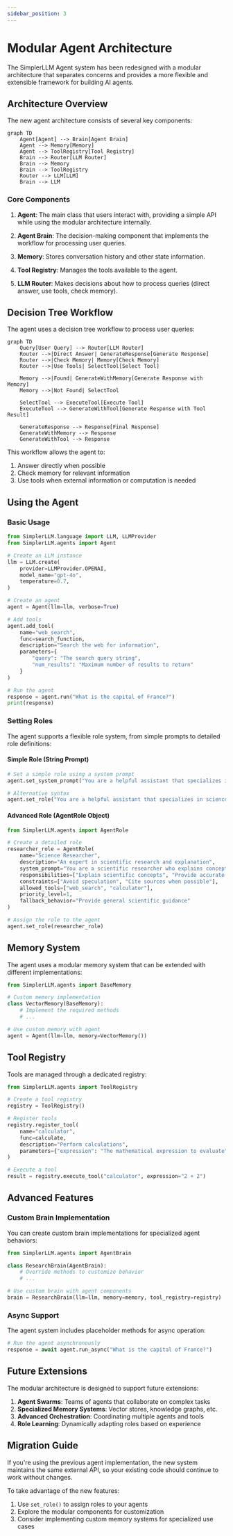 ```yaml
---
sidebar_position: 3
---
```


# Modular Agent Architecture

The SimplerLLM Agent system has been redesigned with a modular architecture that separates concerns and provides a more flexible and extensible framework for building AI agents.

## Architecture Overview

The new agent architecture consists of several key components:

```mermaid
graph TD
    Agent[Agent] --> Brain[Agent Brain]
    Agent --> Memory[Memory]
    Agent --> ToolRegistry[Tool Registry]
    Brain --> Router[LLM Router]
    Brain --> Memory
    Brain --> ToolRegistry
    Router --> LLM[LLM]
    Brain --> LLM
```

### Core Components

1. **Agent**: The main class that users interact with, providing a simple API while using the modular architecture internally.

2. **Agent Brain**: The decision-making component that implements the workflow for processing user queries.

3. **Memory**: Stores conversation history and other state information.

4. **Tool Registry**: Manages the tools available to the agent.

5. **LLM Router**: Makes decisions about how to process queries (direct answer, use tools, check memory).

## Decision Tree Workflow

The agent uses a decision tree workflow to process user queries:

```mermaid
graph TD
    Query[User Query] --> Router[LLM Router]
    Router -->|Direct Answer| GenerateResponse[Generate Response]
    Router -->|Check Memory| Memory[Check Memory]
    Router -->|Use Tools| SelectTool[Select Tool]
    
    Memory -->|Found| GenerateWithMemory[Generate Response with Memory]
    Memory -->|Not Found| SelectTool
    
    SelectTool --> ExecuteTool[Execute Tool]
    ExecuteTool --> GenerateWithTool[Generate Response with Tool Result]
    
    GenerateResponse --> Response[Final Response]
    GenerateWithMemory --> Response
    GenerateWithTool --> Response
```

This workflow allows the agent to:

1. Answer directly when possible
2. Check memory for relevant information
3. Use tools when external information or computation is needed

## Using the Agent

### Basic Usage

```python
from SimplerLLM.language import LLM, LLMProvider
from SimplerLLM.agents import Agent

# Create an LLM instance
llm = LLM.create(
    provider=LLMProvider.OPENAI,
    model_name="gpt-4o",
    temperature=0.7,
)

# Create an agent
agent = Agent(llm=llm, verbose=True)

# Add tools
agent.add_tool(
    name="web_search",
    func=search_function,
    description="Search the web for information",
    parameters={
        "query": "The search query string",
        "num_results": "Maximum number of results to return"
    }
)

# Run the agent
response = agent.run("What is the capital of France?")
print(response)
```

### Setting Roles

The agent supports a flexible role system, from simple prompts to detailed role definitions:

#### Simple Role (String Prompt)

```python
# Set a simple role using a system prompt
agent.set_system_prompt("You are a helpful assistant that specializes in science topics.")

# Alternative syntax
agent.set_role("You are a helpful assistant that specializes in science topics.")
```

#### Advanced Role (AgentRole Object)

```python
from SimplerLLM.agents import AgentRole

# Create a detailed role
researcher_role = AgentRole(
    name="Science Researcher",
    description="An expert in scientific research and explanation",
    system_prompt="You are a scientific researcher who explains concepts clearly.",
    responsibilities=["Explain scientific concepts", "Provide accurate information"],
    constraints=["Avoid speculation", "Cite sources when possible"],
    allowed_tools=["web_search", "calculator"],
    priority_level=1,
    fallback_behavior="Provide general scientific guidance"
)

# Assign the role to the agent
agent.set_role(researcher_role)
```

## Memory System

The agent uses a modular memory system that can be extended with different implementations:

```python
from SimplerLLM.agents import BaseMemory

# Custom memory implementation
class VectorMemory(BaseMemory):
    # Implement the required methods
    # ...

# Use custom memory with agent
agent = Agent(llm=llm, memory=VectorMemory())
```

## Tool Registry

Tools are managed through a dedicated registry:

```python
from SimplerLLM.agents import ToolRegistry

# Create a tool registry
registry = ToolRegistry()

# Register tools
registry.register_tool(
    name="calculator",
    func=calculate,
    description="Perform calculations",
    parameters={"expression": "The mathematical expression to evaluate"}
)

# Execute a tool
result = registry.execute_tool("calculator", expression="2 + 2")
```

## Advanced Features

### Custom Brain Implementation

You can create custom brain implementations for specialized agent behaviors:

```python
from SimplerLLM.agents import AgentBrain

class ResearchBrain(AgentBrain):
    # Override methods to customize behavior
    # ...

# Use custom brain with agent components
brain = ResearchBrain(llm=llm, memory=memory, tool_registry=registry)
```

### Async Support

The agent system includes placeholder methods for async operation:

```python
# Run the agent asynchronously
response = await agent.run_async("What is the capital of France?")
```

## Future Extensions

The modular architecture is designed to support future extensions:

1. **Agent Swarms**: Teams of agents that collaborate on complex tasks
2. **Specialized Memory Systems**: Vector stores, knowledge graphs, etc.
3. **Advanced Orchestration**: Coordinating multiple agents and tools
4. **Role Learning**: Dynamically adapting roles based on experience

## Migration Guide

If you're using the previous agent implementation, the new system maintains the same external API, so your existing code should continue to work without changes.

To take advantage of the new features:

1. Use `set_role()` to assign roles to your agents
2. Explore the modular components for customization
3. Consider implementing custom memory systems for specialized use cases
